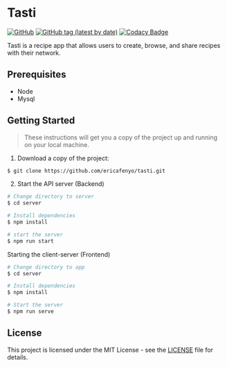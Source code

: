 # Tasti

[![GitHub](https://img.shields.io/github/license/ericafenyo/tasti)](LICENSE)
[![GitHub tag (latest by date)](https://img.shields.io/github/v/tag/ericafenyo/tasti?label=version)][version]
[![Codacy Badge](https://api.codacy.com/project/badge/Grade/6fcd47d809a34c0fb86799fc8fab8af5)](https://www.codacy.com/manual/ericafenyo/tasti?utm_source=github.com&utm_medium=referral&utm_content=ericafenyo/tasti&utm_campaign=Badge_Grade)

Tasti is a recipe app that allows users to create, browse, and share recipes with their network.

## Prerequisites

- Node
- Mysql

## Getting Started

> These instructions will get you a copy of the project up and running on your local machine.

1. Download a copy of the project:

```bash
$ git clone https://github.com/ericafenyo/tasti.git
```

2. Start the API server (Backend)

```bash
# Change directory to server
$ cd server

# Install dependencies
$ npm install

# start the server
$ npm run start
```

Starting the client-server (Frontend)

```bash
# Change directory to app
$ cd server

# Install dependencies
$ npm install

# Start the server
$ npm run serve
```

## License

This project is licensed under the MIT License - see the [LICENSE](LICENSE) file for details.

[version]: https://github.com/ericafenyo/tasti/releases
